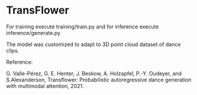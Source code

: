 # TransFlower

For training execute training/train.py and for inference execute inference/generate.py

The model was customized to adapt to 3D point cloud dataset of dance clips.

Reference:

G. Valle-Pérez, G. E. Henter, J. Beskow, A. Holzapfel, P.-Y. Oudeyer, and S.Alexanderson, Transflower: Probabilistic autoregressive dance generation with multimodal attention, 2021.

